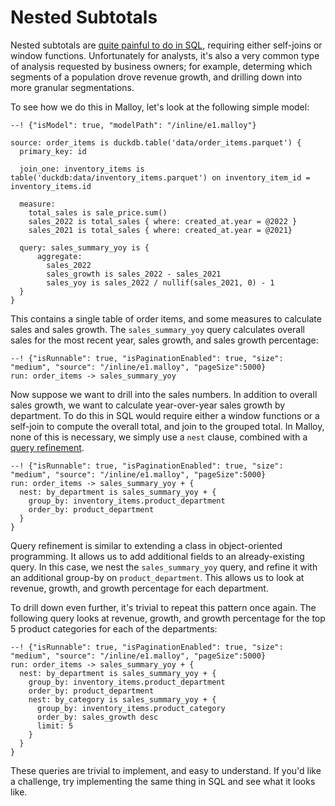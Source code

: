 # Nested Subtotals

Nested subtotals are [quite painful to do in SQL](https://gist.github.com/carlineng/82866612beeb86632f8c23d458a1a5bc), requiring either self-joins or window functions. Unfortunately for analysts, it's also a very common type of analysis requested by business owners; for example, determing which segments of a population drove revenue growth, and drilling down into more granular segmentations.

To see how we do this in Malloy, let's look at the following simple model:

```malloy
--! {"isModel": true, "modelPath": "/inline/e1.malloy"}

source: order_items is duckdb.table('data/order_items.parquet') {
  primary_key: id

  join_one: inventory_items is table('duckdb:data/inventory_items.parquet') on inventory_item_id = inventory_items.id

  measure:
    total_sales is sale_price.sum()
    sales_2022 is total_sales { where: created_at.year = @2022 }
    sales_2021 is total_sales { where: created_at.year = @2021}

  query: sales_summary_yoy is {
      aggregate:
        sales_2022
        sales_growth is sales_2022 - sales_2021
        sales_yoy is sales_2022 / nullif(sales_2021, 0) - 1
  }
}
```

This contains a single table of order items, and some measures to calculate sales and sales growth. The `sales_summary_yoy` query calculates overall sales for the most recent year, sales growth, and sales growth percentage:

```malloy
--! {"isRunnable": true, "isPaginationEnabled": true, "size": "medium", "source": "/inline/e1.malloy", "pageSize":5000}
run: order_items -> sales_summary_yoy
```

Now suppose we want to drill into the sales numbers. In addition to overall sales growth, we want to calculate year-over-year sales growth by department. To do this in SQL would require either a window functions or a self-join to compute the overall total, and join to the grouped total. In Malloy, none of this is necessary, we simply use a `nest` clause, combined with a [query refinement](../language/query.md#refinement).

```malloy
--! {"isRunnable": true, "isPaginationEnabled": true, "size": "medium", "source": "/inline/e1.malloy", "pageSize":5000}
run: order_items -> sales_summary_yoy + {
  nest: by_department is sales_summary_yoy + {
    group_by: inventory_items.product_department
    order_by: product_department
  }
}
```

Query refinement is similar to extending a class in object-oriented programming. It allows us to add additional fields to an already-existing query. In this case, we nest the `sales_summary_yoy` query, and refine it with an additional group-by on `product_department`. This allows us to look at revenue, growth, and growth percentage for each department.

To drill down even further, it's trivial to repeat this pattern once again. The following query looks at revenue, growth, and growth percentage for the top 5 product categories for each of the departments:

```malloy
--! {"isRunnable": true, "isPaginationEnabled": true, "size": "medium", "source": "/inline/e1.malloy", "pageSize":5000}
run: order_items -> sales_summary_yoy + {
  nest: by_department is sales_summary_yoy + {
    group_by: inventory_items.product_department
    order_by: product_department
    nest: by_category is sales_summary_yoy + {
      group_by: inventory_items.product_category
      order_by: sales_growth desc
      limit: 5
    }
  }
}
```

These queries are trivial to implement, and easy to understand. If you'd like a challenge, try implementing the same thing in SQL and see what it looks like.
